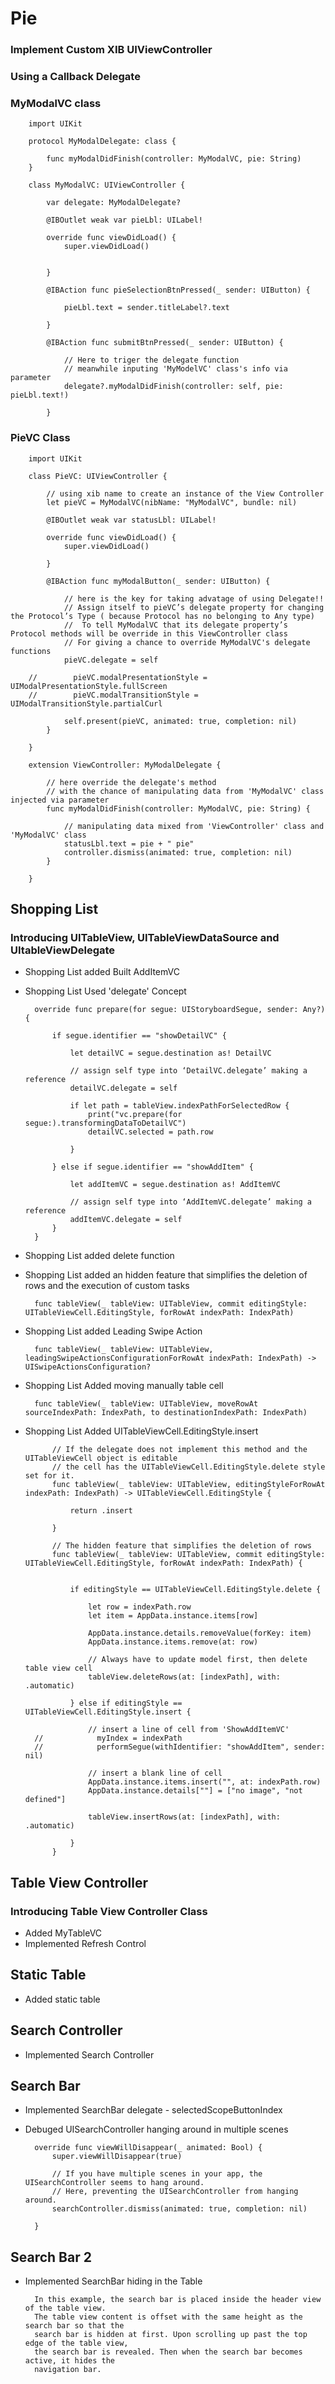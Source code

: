 # Pie

### Implement Custom XIB UIViewController 
### Using a Callback Delegate

### MyModalVC class
        import UIKit

        protocol MyModalDelegate: class {
            
            func myModalDidFinish(controller: MyModalVC, pie: String)
        }

        class MyModalVC: UIViewController {
            
            var delegate: MyModalDelegate?
            
            @IBOutlet weak var pieLbl: UILabel!
            
            override func viewDidLoad() {
                super.viewDidLoad()

                
            }

            @IBAction func pieSelectionBtnPressed(_ sender: UIButton) {
                
                pieLbl.text = sender.titleLabel?.text
                
            }
            
            @IBAction func submitBtnPressed(_ sender: UIButton) {
                
                // Here to triger the delegate function
                // meanwhile inputing 'MyModelVC' class's info via parameter
                delegate?.myModalDidFinish(controller: self, pie: pieLbl.text!)
                
            }

### PieVC Class
        import UIKit

        class PieVC: UIViewController {
            
            // using xib name to create an instance of the View Controller
            let pieVC = MyModalVC(nibName: "MyModalVC", bundle: nil)

            @IBOutlet weak var statusLbl: UILabel!
            
            override func viewDidLoad() {
                super.viewDidLoad()
                
            }

            @IBAction func myModalButton(_ sender: UIButton) {
                
                // here is the key for taking advatage of using Delegate!!
                // Assign itself to pieVC’s delegate property for changing the Protocol’s Type ( because Protocol has no belonging to Any type)
                //  To tell MyModalVC that its delegate property’s Protocol methods will be override in this ViewController class
                // For giving a chance to override MyModalVC's delegate functions
                pieVC.delegate = self

        //        pieVC.modalPresentationStyle = UIModalPresentationStyle.fullScreen
        //        pieVC.modalTransitionStyle = UIModalTransitionStyle.partialCurl
                
                self.present(pieVC, animated: true, completion: nil)
            }
            
        }

        extension ViewController: MyModalDelegate {
            
            // here override the delegate's method
            // with the chance of manipulating data from 'MyModalVC' class injected via parameter
            func myModalDidFinish(controller: MyModalVC, pie: String) {
                
                // manipulating data mixed from 'ViewController' class and 'MyModalVC' class
                statusLbl.text = pie + " pie"
                controller.dismiss(animated: true, completion: nil)
            }

        }

## Shopping List
### Introducing UITableView, UITableViewDataSource and UItableViewDelegate
- Shopping List added Built AddItemVC
- Shopping List Used 'delegate' Concept
        
        override func prepare(for segue: UIStoryboardSegue, sender: Any?) {
            
            if segue.identifier == "showDetailVC" {
                
                let detailVC = segue.destination as! DetailVC
                
                // assign self type into ‘DetailVC.delegate’ making a reference
                detailVC.delegate = self
                
                if let path = tableView.indexPathForSelectedRow {
                    print("vc.prepare(for segue:).transformingDataToDetailVC")
                    detailVC.selected = path.row
                    
                }
                
            } else if segue.identifier == "showAddItem" {
                
                let addItemVC = segue.destination as! AddItemVC
                
                // assign self type into ‘AddItemVC.delegate’ making a reference
                addItemVC.delegate = self
            }
        }

- Shopping List added delete function
- Shopping List added an hidden feature that simplifies the deletion of rows and the execution of custom tasks

        func tableView(_ tableView: UITableView, commit editingStyle: UITableViewCell.EditingStyle, forRowAt indexPath: IndexPath) 

- Shopping List added Leading Swipe Action

        func tableView(_ tableView: UITableView, leadingSwipeActionsConfigurationForRowAt indexPath: IndexPath) -> UISwipeActionsConfiguration?

- Shopping List Added moving manually table cell

        func tableView(_ tableView: UITableView, moveRowAt sourceIndexPath: IndexPath, to destinationIndexPath: IndexPath) 

- Shopping List Added UITableViewCell.EditingStyle.insert

            // If the delegate does not implement this method and the UITableViewCell object is editable
            // the cell has the UITableViewCell.EditingStyle.delete style set for it.
            func tableView(_ tableView: UITableView, editingStyleForRowAt indexPath: IndexPath) -> UITableViewCell.EditingStyle {
                
                return .insert
                
            }

            // The hidden feature that simplifies the deletion of rows
            func tableView(_ tableView: UITableView, commit editingStyle: UITableViewCell.EditingStyle, forRowAt indexPath: IndexPath) {
                

                if editingStyle == UITableViewCell.EditingStyle.delete {
            
                    let row = indexPath.row
                    let item = AppData.instance.items[row]
                    
                    AppData.instance.details.removeValue(forKey: item)
                    AppData.instance.items.remove(at: row)
                    
                    // Always have to update model first, then delete table view cell
                    tableView.deleteRows(at: [indexPath], with: .automatic)

                } else if editingStyle == UITableViewCell.EditingStyle.insert {
                    
                    // insert a line of cell from 'ShowAddItemVC'
        //            myIndex = indexPath
        //            performSegue(withIdentifier: "showAddItem", sender: nil)
                    
                    // insert a blank line of cell
                    AppData.instance.items.insert("", at: indexPath.row)
                    AppData.instance.details[""] = ["no image", "not defined"]
                    
                    tableView.insertRows(at: [indexPath], with: .automatic)
                    
                }
            }

## Table View Controller
### Introducing Table View Controller Class
- Added MyTableVC
- Implemented Refresh Control

## Static Table
- Added static table

## Search Controller
- Implemented Search Controller

## Search Bar
- Implemented SearchBar delegate - selectedScopeButtonIndex
- Debuged UISearchController hanging around in multiple scenes 

        override func viewWillDisappear(_ animated: Bool) {
            super.viewWillDisappear(true)
            
            // If you have multiple scenes in your app, the UISearchController seems to hang around.
            // Here, preventing the UISearchController from hanging around.
            searchController.dismiss(animated: true, completion: nil)
            
        }

## Search Bar 2
- Implemented SearchBar hiding in the Table

        In this example, the search bar is placed inside the header view of the table view. 
        The table view content is offset with the same height as the search bar so that the
        search bar is hidden at first. Upon scrolling up past the top edge of the table view, 
        the search bar is revealed. Then when the search bar becomes active, it hides the 
        navigation bar.

